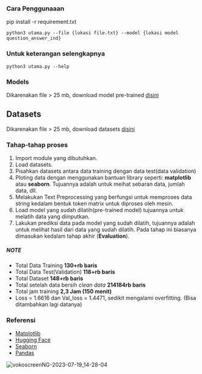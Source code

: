### Cara Penggunaaan

pip install -r requirement.txt
```
python3 utama.py --file {lokasi file.txt} --model {lokasi model question_answer_ind}
```
### Untuk keterangan selengkapnya
```
python3 utama.py --help
```
### Models
Dikarenakan file > 25 mb, download model pre-trained [disini](https://drive.google.com/drive/folders/1GKQPdh0vATghcYpT1gZsH_Pf3nmVztDV?usp=drive_link)

## Datasets
Dikarenakan file > 25 mb, download datasets [disini](https://drive.google.com/drive/folders/11kNG1oWC5uvGfNHhuKK7xoMcuEO9cTmR?usp=drive_link)

### Tahap-tahap proses
1. Import module yang dibutuhkan.
2. Load datasets.
3. Pisahkan datasets antara data training dengan data test(data validation)
4. Ploting data dengan menggunakan bantuan library seperti: **matplotlib** atau **seaborn**. Tujuannya adalah untuk meihat sebaran data, jumlah data, dll.
5. Melakukan Text Preprocessing yang berfungsi untuk memproses data string kedalam bentuk token matrix untuk diproses oleh mesin.
6. Load model yang sudah dilatih(pre-trained model) tujuannya untuk melatih data yang diinputkan.
7. Lakukan prediksi data pada model yang sudah dilatih, tujuannya adalah untuk melihat hasil dari data yang sudah dilatih. Pada tahap ini biasanya dimasukan kedalam tahap akhir (**Evaluation**).

##### NOTE

- Total Data Training **130+rb baris**
- Total Data Test(Validation) **118+rb baris**
- Total Dataset **148+rb baris**
- Total setelah data bersih *clean data* **214184rb baris**
- Total jam training **2,3 Jam (150 menit)**
- Loss = 1.6616 dan Val_loss = 1.4471, sedikit mengalami overfitting. (Bisa ditambahkan lagi datanya) 

### Referensi
- [Matplotlib](https://matplotlib.org/)
- [Hugging Face](https://huggingface.co/)
- [Seaborn](https://seaborn.pydata.org/)
- [Pandas](https://pandas.pydata.org/)

![vokoscreenNG-2023-07-19_14-28-04](https://github.com/hendrimardani/summary_text_ind/assets/49816104/5fefd6bd-7d38-4fe1-8761-951450fc60d8)



